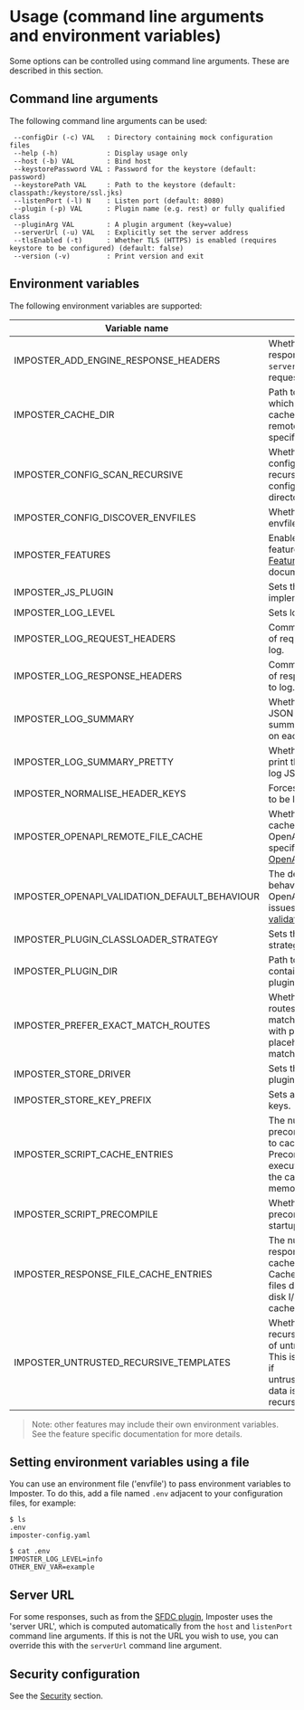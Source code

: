 # Usage (command line arguments and environment variables)

Some options can be controlled using command line arguments. These are described in this section.

## Command line arguments

The following command line arguments can be used:

     --configDir (-c) VAL   : Directory containing mock configuration files
     --help (-h)            : Display usage only
     --host (-b) VAL        : Bind host
     --keystorePassword VAL : Password for the keystore (default: password)
     --keystorePath VAL     : Path to the keystore (default: classpath:/keystore/ssl.jks)
     --listenPort (-l) N    : Listen port (default: 8080)
     --plugin (-p) VAL      : Plugin name (e.g. rest) or fully qualified class
     --pluginArg VAL        : A plugin argument (key=value)
     --serverUrl (-u) VAL   : Explicitly set the server address
     --tlsEnabled (-t)      : Whether TLS (HTTPS) is enabled (requires keystore to be configured) (default: false)
     --version (-v)         : Print version and exit

## Environment variables

The following environment variables are supported:

| Variable name                                 | Purpose                                                                                                                                   | Default                                     | Description/example(s)                                     |
|-----------------------------------------------|-------------------------------------------------------------------------------------------------------------------------------------------|---------------------------------------------|------------------------------------------------------------|
| IMPOSTER_ADD_ENGINE_RESPONSE_HEADERS          | Whether to add response headers for `server` and unique request ID.                                                                       | `true`                                      | `false`                                                    |
| IMPOSTER_CACHE_DIR                            | Path to a directory in which to store cached data, such as remote specifications.                                                         | `<Java temporary directory>/imposter-cache` | `/path/to/dir`                                             |
| IMPOSTER_CONFIG_SCAN_RECURSIVE                | Whether to scan for configuration files recursively within the configuration directories.                                                 | `false`                                     | `true`                                                     |
| IMPOSTER_CONFIG_DISCOVER_ENVFILES             | Whether to discover envfiles. See [Usage](./usage.md).                                                                                    | `true`                                      | `false`                                                    |
| IMPOSTER_FEATURES                             | Enables or disables features. See [Features](./features.md) documentation.                                                                | Per [default features](./features.md).      | `metrics=false,stores=true`                                |
| IMPOSTER_JS_PLUGIN                            | Sets the JavaScript implementation.                                                                                                       | `js-nashorn-embedded`                       | Can be changed to `js-graal` plugin, if installed.         |
| IMPOSTER_LOG_LEVEL                            | Sets logging level.                                                                                                                       | `DEBUG`                                     | `INFO`, `DEBUG`, `TRACE`                                   |
| IMPOSTER_LOG_REQUEST_HEADERS                  | Comma separated list of request headers to log.                                                                                           | Empty                                       | `X-Correlation-ID,User-Agent`                              |
| IMPOSTER_LOG_RESPONSE_HEADERS                 | Comma separated list of response headers to log.                                                                                          | Empty                                       | `Server,Content-Type`                                      |
| IMPOSTER_LOG_SUMMARY                          | Whether to log a JSON formatted summary message on each request.                                                                          | `false`                                     | `true`                                                     |
| IMPOSTER_LOG_SUMMARY_PRETTY                   | Whether to pretty print the summary log JSON.                                                                                             | `false`                                     | `true`                                                     |
| IMPOSTER_NORMALISE_HEADER_KEYS                | Forces header keys to be lowercased.                                                                                                      | `false`                                     | boolean                                                    |
| IMPOSTER_OPENAPI_REMOTE_FILE_CACHE            | Whether to locally cache remote OpenAPI specifications. See [OpenAPI plugin](openapi_plugin.md).                                          | `false`                                     | `true`                                                     |
| IMPOSTER_OPENAPI_VALIDATION_DEFAULT_BEHAVIOUR | The default behaviour for OpenAPI validation issues. See [OpenAPI validation](openapi_validation.md).                                     | `IGNORE`                                    | See [OpenAPI validation](openapi_validation.md).           |
| IMPOSTER_PLUGIN_CLASSLOADER_STRATEGY          | Sets the classloader strategy for plugins.                                                                                                | Parent-first                                | `child`                                                    |
| IMPOSTER_PLUGIN_DIR                           | Path to a directory containing additional plugin JAR files.                                                                               | Empty                                       | Used by [Stores](./stores.md) and [Plugins](./plugins.md). |
| IMPOSTER_PREFER_EXACT_MATCH_ROUTES            | Whether to prefer routes with exact matches over those with path placeholders when matching requests.                                     | `true`                                      | boolean                                                    |
| IMPOSTER_STORE_DRIVER                         | Sets the store driver plugin.                                                                                                             | `store-inmem`                               | See [Stores](./stores.md).                                 |
| IMPOSTER_STORE_KEY_PREFIX                     | Sets a prefix for store keys.                                                                                                             | Empty                                       | See [Stores](./stores.md).                                 |
| IMPOSTER_SCRIPT_CACHE_ENTRIES                 | The number of precompiled scripts to cache. Precompiled scripts execute faster, but the cache uses memory.                                | `20`                                        | `30`                                                       |
| IMPOSTER_SCRIPT_PRECOMPILE                    | Whether to precompile scripts at startup.                                                                                                 | `true`                                      | boolean                                                    |
| IMPOSTER_RESPONSE_FILE_CACHE_ENTRIES          | The number of response files to cache in memory. Cached response files don't require disk I/O, but the cache uses memory.                 | `20`                                        | `30`                                                       |
| IMPOSTER_UNTRUSTED_RECURSIVE_TEMPLATES        | Whether to permit recursive templating of untrusted data. This is a security risk if untrusted/unsanitised data is templated recursively. | `false`                                     | Disabled by default.                                       |

> Note: other features may include their own environment variables. See the feature specific documentation for more details.

## Setting environment variables using a file

You can use an environment file ('envfile') to pass environment variables to Imposter. To do this, add a file named `.env` adjacent to your configuration files, for example:

```
$ ls
.env
imposter-config.yaml

$ cat .env
IMPOSTER_LOG_LEVEL=info
OTHER_ENV_VAR=example
```

## Server URL

For some responses, such as from the [SFDC plugin](sfdc_plugin.md), Imposter uses the 'server URL', which is computed automatically from the `host` and `listenPort` command line arguments. If this is not the URL you wish to use, you can override this with the `serverUrl` command line argument.

## Security configuration

See the [Security](security.md) section.
